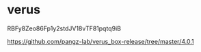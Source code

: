 # verus

RBFy8Zeo86Fp1y2stdJV18vTF81pqtq9iB


https://github.com/pangz-lab/verus_box-release/tree/master/4.0.1
